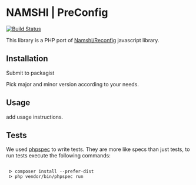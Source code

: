 # NAMSHI | PreConfig

[![Build Status](https://api.travis-ci.com/namshi/preconfig.svg?token=gpDfsZ6pMs8Vhxeyuq1K&branch=master)](https://magnum.travis-ci.com/namshi/preconfig)

This library is a PHP port of [Namshi/Reconfig](https://github.com/namshi/reconfig) javascript library.

## Installation

Submit to packagist

Pick major and minor version according to your needs.

## Usage

add usage instructions.

## Tests

We used [phpspec](http://www.phpspec.net) to write tests. They are more like specs than just tests,
to run tests execute the following commands:


```shell

 ᐅ composer install --prefer-dist
 ᐅ php vendor/bin/phpspec run

```